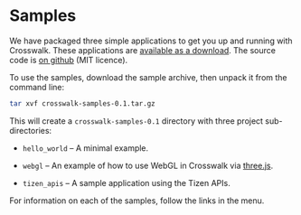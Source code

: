 # Samples

We have packaged three simple applications to get you up and running with Crosswalk. These applications are <a href="https://github.com/crosswalk-project/crosswalk-samples/archive/0.1.tar.gz">available as a download</a>. The source code is <a href="https://github.com/crosswalk-project/crosswalk-samples/" target="_blank">on github</a> (MIT licence).

To use the samples, download the sample archive, then unpack it from the command line:

```sh
tar xvf crosswalk-samples-0.1.tar.gz
```

This will create a `crosswalk-samples-0.1` directory with three project sub-directories:

* `hello_world` &ndash; A minimal example.

* `webgl` &ndash; An example of how to use WebGL in Crosswalk via [three.js](http://threejs.org/).

* `tizen_apis` &ndash; A sample application using the Tizen APIs.

For information on each of the samples, follow the links in the menu.
